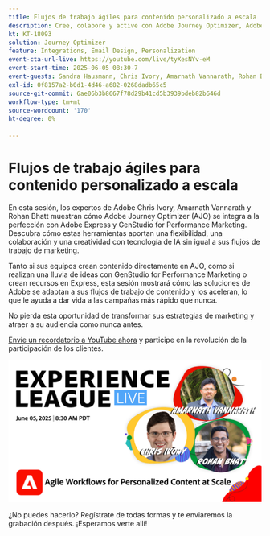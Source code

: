 ```yaml
---
title: Flujos de trabajo ágiles para contenido personalizado a escala
description: Cree, colabore y active con Adobe Journey Optimizer, Adobe Express y Adobe GenStudio for Performance Marketing.
kt: KT-18093
solution: Journey Optimizer
feature: Integrations, Email Design, Personalization
event-cta-url-live: https://youtube.com/live/tyXesNYv-eM
event-start-time: 2025-06-05 08:30-7
event-guests: Sandra Hausmann, Chris Ivory, Amarnath Vannarath, Rohan Bhatt
exl-id: 0f8157a2-b0d1-4d46-a682-0268dadb65c5
source-git-commit: 6ae06b3b8667f78d29b41cd5b3939bdeb82b646d
workflow-type: tm+mt
source-wordcount: '170'
ht-degree: 0%

---
```


# Flujos de trabajo ágiles para contenido personalizado a escala

En esta sesión, los expertos de Adobe Chris Ivory, Amarnath Vannarath y Rohan Bhatt muestran cómo Adobe Journey Optimizer (AJO) se integra a la perfección con Adobe Express y GenStudio for Performance Marketing. Descubra cómo estas herramientas aportan una flexibilidad, una colaboración y una creatividad con tecnología de IA sin igual a sus flujos de trabajo de marketing.

Tanto si sus equipos crean contenido directamente en AJO, como si realizan una lluvia de ideas con GenStudio for Performance Marketing o crean recursos en Express, esta sesión mostrará cómo las soluciones de Adobe se adaptan a sus flujos de trabajo de contenido y los aceleran, lo que le ayuda a dar vida a las campañas más rápido que nunca.

No pierda esta oportunidad de transformar sus estrategias de marketing y atraer a su audiencia como nunca antes.

[Envíe un recordatorio a YouTube ahora](https://youtube.com/live/tyXesNYv-eM) y participe en la revolución de la participación de los clientes.

![webbanner](/help/experience-league-live/assets/WebBannerExLLive-June05-2025.png)

¿No puedes hacerlo? Regístrate de todas formas y te enviaremos la grabación después. ¡Esperamos verte allí!
